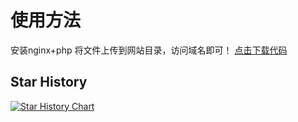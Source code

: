 # 使用方法
安装nginx+php
将文件上传到网站目录，访问域名即可！
[点击下载代码](https://mirror.ghproxy.com/github.com/0-RTT/telegraph/archive/refs/tags/v1.0.zip)
## Star History

[![Star History Chart](https://api.star-history.com/svg?repos=0-RTT/telegraph&type=Date)](https://star-history.com/#0-RTT/telegraph&Date)
